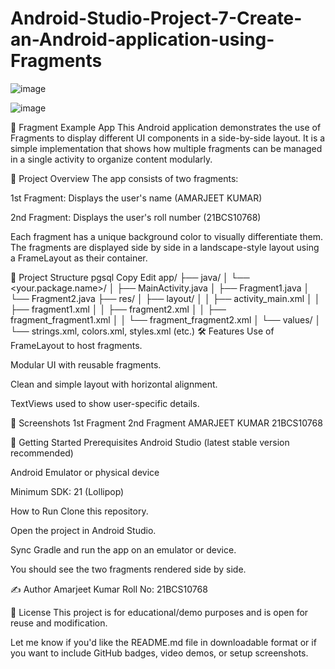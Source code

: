# Android-Studio-Project-7-Create-an-Android-application-using-Fragments

![image](https://github.com/user-attachments/assets/04dda1ce-68e0-4f09-ba2e-358da99efa52)


![image](https://github.com/user-attachments/assets/7c33ceef-d4b0-4684-84d2-460fe840eac1)


📱 Fragment Example App
This Android application demonstrates the use of Fragments to display different UI components in a side-by-side layout. It is a simple implementation that shows how multiple fragments can be managed in a single activity to organize content modularly.

🧾 Project Overview
The app consists of two fragments:

1st Fragment: Displays the user's name (AMARJEET KUMAR)

2nd Fragment: Displays the user's roll number (21BCS10768)

Each fragment has a unique background color to visually differentiate them. The fragments are displayed side by side in a landscape-style layout using a FrameLayout as their container.

📂 Project Structure
pgsql
Copy
Edit
app/
├── java/
│   └── <your.package.name>/
│       ├── MainActivity.java
│       ├── Fragment1.java
│       └── Fragment2.java
├── res/
│   ├── layout/
│   │   ├── activity_main.xml
│   │   ├── fragment1.xml
│   │   ├── fragment2.xml
│   │   ├── fragment_fragment1.xml
│   │   └── fragment_fragment2.xml
│   └── values/
│       └── strings.xml, colors.xml, styles.xml (etc.)
🛠️ Features
Use of FrameLayout to host fragments.

Modular UI with reusable fragments.

Clean and simple layout with horizontal alignment.

TextViews used to show user-specific details.

📸 Screenshots
1st Fragment	2nd Fragment
AMARJEET KUMAR	21BCS10768

🚀 Getting Started
Prerequisites
Android Studio (latest stable version recommended)

Android Emulator or physical device

Minimum SDK: 21 (Lollipop)

How to Run
Clone this repository.

Open the project in Android Studio.

Sync Gradle and run the app on an emulator or device.

You should see the two fragments rendered side by side.

✍️ Author
Amarjeet Kumar
Roll No: 21BCS10768

📄 License
This project is for educational/demo purposes and is open for reuse and modification.

Let me know if you'd like the README.md file in downloadable format or if you want to include GitHub badges, video demos, or setup screenshots.
